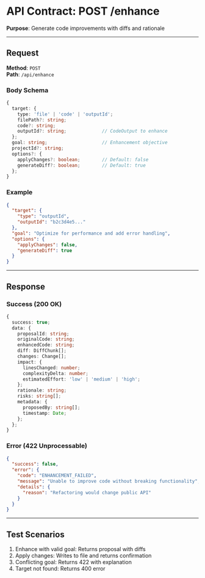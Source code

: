 # API Contract: POST /enhance

**Purpose**: Generate code improvements with diffs and rationale

---

## Request

**Method**: `POST`  
**Path**: `/api/enhance`

### Body Schema
```typescript
{
  target: {
    type: 'file' | 'code' | 'outputId';
    filePath?: string;
    code?: string;
    outputId?: string;             // CodeOutput to enhance
  };
  goal: string;                    // Enhancement objective
  projectId?: string;
  options?: {
    applyChanges?: boolean;        // Default: false
    generateDiff?: boolean;        // Default: true
  };
}
```

### Example
```json
{
  "target": {
    "type": "outputId",
    "outputId": "b2c3d4e5..."
  },
  "goal": "Optimize for performance and add error handling",
  "options": {
    "applyChanges": false,
    "generateDiff": true
  }
}
```

---

## Response

### Success (200 OK)
```typescript
{
  success: true;
  data: {
    proposalId: string;
    originalCode: string;
    enhancedCode: string;
    diff: DiffChunk[];
    changes: Change[];
    impact: {
      linesChanged: number;
      complexityDelta: number;
      estimatedEffort: 'low' | 'medium' | 'high';
    };
    rationale: string;
    risks: string[];
    metadata: {
      proposedBy: string[];
      timestamp: Date;
    };
  };
}
```

### Error (422 Unprocessable)
```json
{
  "success": false,
  "error": {
    "code": "ENHANCEMENT_FAILED",
    "message": "Unable to improve code without breaking functionality",
    "details": {
      "reason": "Refactoring would change public API"
    }
  }
}
```

---

## Test Scenarios
1. Enhance with valid goal: Returns proposal with diffs
2. Apply changes: Writes to file and returns confirmation
3. Conflicting goal: Returns 422 with explanation
4. Target not found: Returns 400 error
